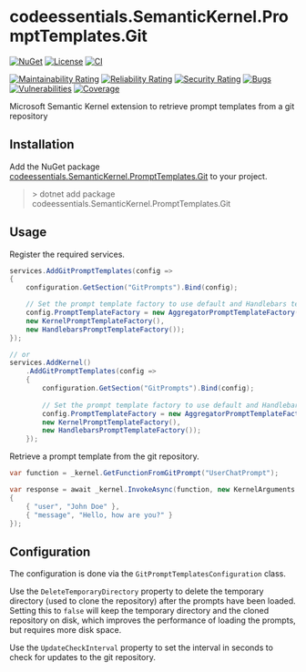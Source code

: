 # codeessentials.SemanticKernel.PromptTemplates.Git

[![NuGet](https://img.shields.io/nuget/v/codeessentials.SemanticKernel.PromptTemplates.Git.svg)](https://nuget.org/packages/codeessentials.SemanticKernel.PromptTemplates.Git/)
[![License](https://img.shields.io/badge/license-MIT-blue.svg)](LICENSE)
[![CI](https://github.com/twenzel/codeessentials.SemanticKernel.PromptTemplates.GitRepository/actions/workflows/build.yml/badge.svg)](https://github.com/twenzel/codeessentials.SemanticKernel.PromptTemplates.GitRepository/actions/workflows/build.yml)

[![Maintainability Rating](https://sonarcloud.io/api/project_badges/measure?project=twenzel_codeessentials.SemanticKernel.PromptTemplates.GitRepository&metric=sqale_rating)](https://sonarcloud.io/dashboard?id=twenzel_codeessentials.SemanticKernel.PromptTemplates.GitRepository)
[![Reliability Rating](https://sonarcloud.io/api/project_badges/measure?project=twenzel_codeessentials.SemanticKernel.PromptTemplates.GitRepository&metric=reliability_rating)](https://sonarcloud.io/dashboard?id=twenzel_codeessentials.SemanticKernel.PromptTemplates.GitRepository)
[![Security Rating](https://sonarcloud.io/api/project_badges/measure?project=twenzel_codeessentials.SemanticKernel.PromptTemplates.GitRepository&metric=security_rating)](https://sonarcloud.io/dashboard?id=twenzel_codeessentials.SemanticKernel.PromptTemplates.GitRepository)
[![Bugs](https://sonarcloud.io/api/project_badges/measure?project=twenzel_codeessentials.SemanticKernel.PromptTemplates.GitRepository&metric=bugs)](https://sonarcloud.io/dashboard?id=twenzel_codeessentials.SemanticKernel.PromptTemplates.GitRepository)
[![Vulnerabilities](https://sonarcloud.io/api/project_badges/measure?project=twenzel_codeessentials.SemanticKernel.PromptTemplates.GitRepository&metric=vulnerabilities)](https://sonarcloud.io/dashboard?id=twenzel_codeessentials.SemanticKernel.PromptTemplates.GitRepository)
[![Coverage](https://sonarcloud.io/api/project_badges/measure?project=twenzel_codeessentials.SemanticKernel.PromptTemplates.GitRepository&metric=coverage)](https://sonarcloud.io/dashboard?id=twenzel_codeessentials.SemanticKernel.PromptTemplates.GitRepository)


Microsoft Semantic Kernel extension to retrieve prompt templates from a git repository

## Installation

Add the NuGet package [codeessentials.SemanticKernel.PromptTemplates.Git](https://nuget.org/packagescodeessentials.SemanticKernel.PromptTemplates.Git/) to your project.

> &gt; dotnet add package codeessentials.SemanticKernel.PromptTemplates.Git

## Usage

Register the required services.

```csharp
services.AddGitPromptTemplates(config =>
{
	configuration.GetSection("GitPrompts").Bind(config);

	// Set the prompt template factory to use default and Handlebars templates
	config.PromptTemplateFactory = new AggregatorPromptTemplateFactory(
	new KernelPromptTemplateFactory(),
	new HandlebarsPromptTemplateFactory());
});

// or 
services.AddKernel()
    .AddGitPromptTemplates(config =>
    {
    	configuration.GetSection("GitPrompts").Bind(config);
    
    	// Set the prompt template factory to use default and Handlebars templates
    	config.PromptTemplateFactory = new AggregatorPromptTemplateFactory(
    	new KernelPromptTemplateFactory(),
    	new HandlebarsPromptTemplateFactory());
    });
```

Retrieve a prompt template from the git repository.
```csharp
var function = _kernel.GetFunctionFromGitPrompt("UserChatPrompt");

var response = await _kernel.InvokeAsync(function, new KernelArguments
{
	{ "user", "John Doe" },
	{ "message", "Hello, how are you?" }
});
```

## Configuration
The configuration is done via the `GitPromptTemplatesConfiguration` class.

Use the `DeleteTemporaryDirectory` property to delete the temporary directory (used to clone the repository) after the prompts have been loaded.
Setting this to `false` will keep the temporary directory and the cloned repository on disk, which improves the performance of loading the prompts, but requires more disk space.

Use the `UpdateCheckInterval` property to set the interval in seconds to check for updates to the git repository.
